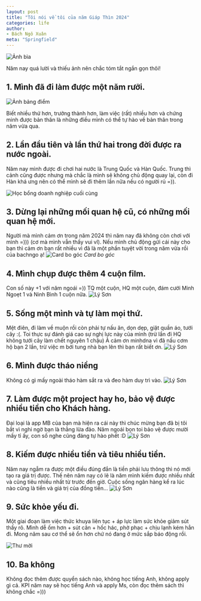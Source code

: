 ```yaml
---
layout: post
title: "Tôi nói về tôi của năm Giáp Thìn 2024"
categories: life
author:
- Bách Ngô Xuân
meta: "Springfield"
---
```

![Ảnh bìa](/assets/imageFor2024/anhbia.jpg)

Năm nay quá lười và thiếu ảnh nên chắc tóm tắt ngắn gọn thôi!

## 1. Mình đã đi làm được một năm rưỡi.

![Ảnh bảng điểm](/assets/imageFor2024/diem.jpg)

Biết nhiều thứ hơn, trưởng thành hơn, làm việc (rất) nhiều hơn và chứng minh được bản thân là những điều mình có thể tự hào về bản thân trong năm vừa qua.


## 2. Lần đầu tiên và lần thứ hai trong đời được ra nước ngoài.
Năm nay mình được đi chơi hai nước là Trung Quốc và Hàn Quốc. Trung thì cảnh cũng được nhưng mà chắc là mình sẽ không chủ động quay lại, còn đi Hàn khá ưng nên có thể mình sẽ đi thêm lần nữa nếu có người rủ =)).

![Học bổng doanh nghiệp cuối cùng](/assets/imageFor2024/hb.jpg)


## 3. Dừng lại những mối quan hệ cũ, có những mối quan hệ mới.

Người mà mình cảm ơn trong năm 2024 thì năm nay đã không còn chơi với mình =))) (cơ mà mình vẫn thấy vui vl). Nếu mình chủ động gửi cái này cho bạn thì cảm ơn bạn rất nhiều vì đã là một phần tuyệt vời trong năm vừa rồi của bachngo ạ!
![Card bo góc](/assets/imageFor2024/chh.jpg)
            *Card bo góc*


## 4. Mình chụp được thêm 4 cuộn film.
Con số này +1 với năm ngoái =)) TQ một cuộn, HQ một cuộn, đám cưới Minh Ngoẹt 1 và Ninh Bình 1 cuộn nữa.
![Lý Sơn](/assets/imageFor2024/lyson.jpg)

## 5. Sống một mình và tự làm mọi thứ.
Mệt điên, đi làm về muộn rồi còn phải tự nấu ăn, dọn dẹp, giặt quần áo, tưới cây :(. Toi thực sự đánh giá cao sự nghị lực này của mình (trừ lần đi HQ không tưới cây làm chết nguyên 1 chậu)
À cảm ơn minhdna vì đã nấu cơm hộ bạn 2 lần, trừ việc m bới tung nhà bạn lên thì bạn rất biết ơn.
![Lý Sơn](/assets/imageFor2024/lyson.jpg)

## 6. Mình được tháo niềng
Không có gì mấy ngoài tháo hàm sắt ra và đeo hàm duy trì vào.
![Lý Sơn](/assets/imageFor2024/lyson.jpg)

## 7. Làm được một project hay ho, bảo vệ được nhiều tiền cho Khách hàng.
Đại loại là app MB của bạn mà hiện ra cái này thì chúc mừng bạn đã bị tôi bắt vì nghi ngờ bạn là thằng lừa đảo. Năm ngoái bọn toi bảo vệ được mười mấy tỉ ấy, con số nghe cũng đáng tự hào phết :D
![Lý Sơn](/assets/imageFor2024/lyson.jpg)

## 8. Kiếm được nhiều tiền và tiêu nhiều tiền.
Năm nay ngẫm ra được một điều đúng đắn là tiền phải lưu thông thì nó mới tạo ra giá trị được. Thế nên năm nay có lẽ là năm mình kiếm được nhiều nhất và cũng tiêu nhiều nhất từ trước đến giờ. Cuộc sống ngân hàng kể ra lúc nào cũng là tiền và giá trị của đồng tiền...
![Lý Sơn](/assets/imageFor2024/lyson.jpg)

## 9. Sức khỏe yếu đi.
Một giai đoạn làm việc thức khuya liên tục + áp lực làm sức khỏe giảm sút thấy rõ. Mình dễ ốm hơn + sút cân + hốc hác, phờ phạc + chịu lạnh kém hẳn đi. Mong năm sau cơ thể sẽ ổn hơn chứ nó đang ở mức sắp báo động rồi.

![Thư mời](/assets/imageFor2024/mb.jpg)

## 10. Ba không
Không đọc thêm được quyển sách nào, không học tiếng Anh, không apply gì cả.
KPI năm nay sẽ học tiếng Anh và apply Ms, còn đọc thêm sách thì không chắc =)))
